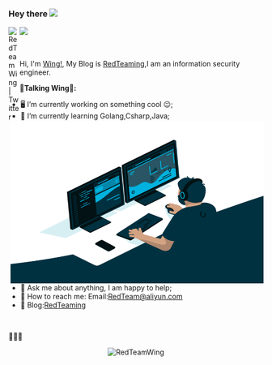 ### Hey there <img src="https://media.giphy.com/media/hvRJCLFzcasrR4ia7z/giphy.gif" width="25px">

<a href="https://twitter.com/RedTeamWing">
  <img align="left" alt="RedTeamWing | Twitter" width="22px" src="https://raw.githubusercontent.com/peterthehan/peterthehan/master/assets/twitter.svg" />
</a>


![](https://visitor-badge.glitch.me/badge?page_id=RedTeamWing.RedTeamWing)

<br />

Hi, I'm [Wing!](https://redteaming.net/), My Blog is [RedTeaming](https://redteaming.net/),I am an information security engineer.

  <img align="right" alt="GIF" src="https://github.com/RedTeamWing/RedTeamWing/blob/master/code.gif?raw=true" width="500" height="320" />
  
**🤡Talking Wing🤡:**

- 🖥 I’m currently working on something cool :wink:;
- 🌱 I’m currently learning Golang,Csharp,Java; 
- 💬 Ask me about anything, I am happy to help;
- 💌 How to reach me: Email:RedTeam@aliyun.com
- 📌 Blog:[RedTeaming](https://redteaming.net)



<br/>


🤒🤒🤒
<br/>
<p align="center"> <img src="https://github-readme-stats.vercel.app/api?username=RedTeamWing&show_icons=true&theme=vue" alt="RedTeamWing" />




